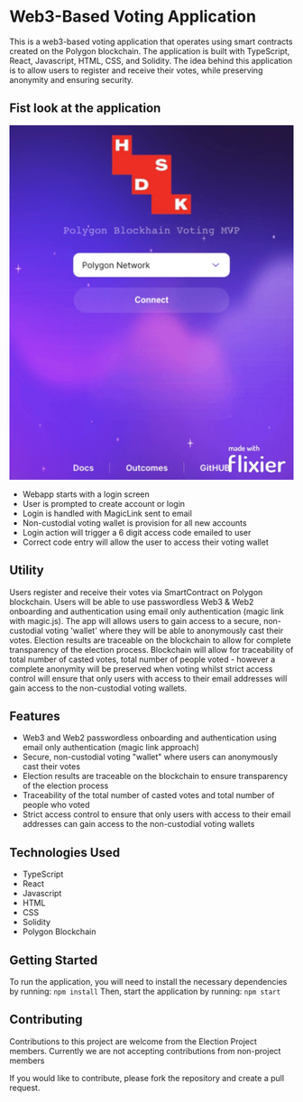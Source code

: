 # Web3-Based Voting Application

This is a web3-based voting application that operates using smart contracts created on the Polygon blockchain. The application is built with TypeScript, React, Javascript, HTML, CSS, and Solidity. The idea behind this application is to allow users to register and receive their votes, while preserving anonymity and ensuring security.

## Fist look at the application
![Alt Text](./src/images/app-demo-gif.gif)
- Webapp starts with a login screen
- User is prompted to create account or login 
- Login is handled with MagicLink sent to email
- Non-custodial voting wallet is provision for all new accounts
- Login action will trigger a 6 digit access code emailed to user
- Correct code entry will allow the user to access their voting wallet

## Utility 
Users register and receive their votes via SmartContract on Polygon blockchain. Users will be able to use passwordless Web3 & Web2 onboarding and authentication using email only authentication (magic link with magic.js). The app will allows users to gain access to a secure, non-custodial voting 'wallet' where they will be able to anonymously cast their votes. Election results are traceable on the blockchain to allow for complete transparency of the election process. Blockchain will allow for traceability of total number of casted votes, total number of people voted - however a complete anonymity will be preserved when voting whilst strict access control will ensure that only users with access to their email addresses will gain access to the non-custodial voting wallets.  

## Features
- Web3 and Web2 passwordless onboarding and authentication using email only authentication (magic link approach)
- Secure, non-custodial voting "wallet" where users can anonymously cast their votes
- Election results are traceable on the blockchain to ensure transparency of the election process
- Traceability of the total number of casted votes and total number of people who voted
- Strict access control to ensure that only users with access to their email addresses can gain access to the non-custodial voting wallets

## Technologies Used
- TypeScript
- React
- Javascript
- HTML
- CSS
- Solidity
- Polygon Blockchain

## Getting Started
To run the application, you will need to install the necessary dependencies by running:
`npm install`
Then, start the application by running:
`npm start`

## Contributing
Contributions to this project are welcome from the Election Project members.
Currently we are not accepting contributions from non-project members

If you would like to contribute, please fork the repository and create a pull request.

